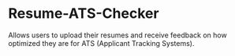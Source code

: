 # Resume-ATS-Checker
Allows users to upload their resumes and receive feedback on how optimized they are for ATS (Applicant Tracking Systems).

